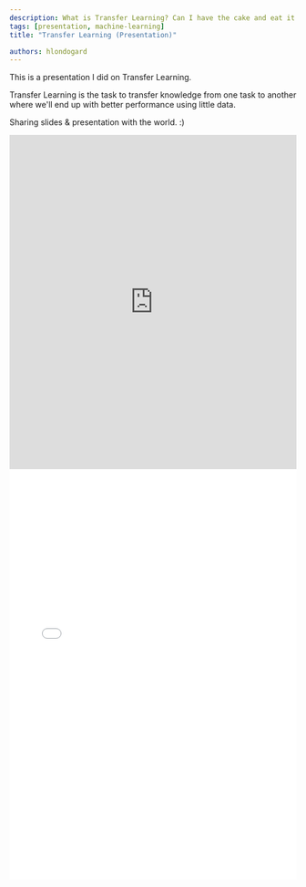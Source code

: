 ```yaml
---
description: What is Transfer Learning? Can I have the cake and eat it too?
tags: [presentation, machine-learning]
title: "Transfer Learning (Presentation)"

authors: hlondogard
---
```


This is a presentation I did on Transfer Learning.
<!--truncate-->

Transfer Learning is the task to transfer knowledge from one task to another where we'll end up with better performance using little data.

Sharing slides & presentation with the world. :)

<iframe width="100%" height="586" src="https://www.youtube.com/embed/vcQ5yr9ir8c" title="YouTube video player" frameborder="0" allow="accelerometer; autoplay; clipboard-write; encrypted-media; gyroscope; picture-in-picture" allowfullscreen></iframe>

<embed src="/Transfer%20Learning.pdf" width="100%" height="720px" type="application/pdf"/>